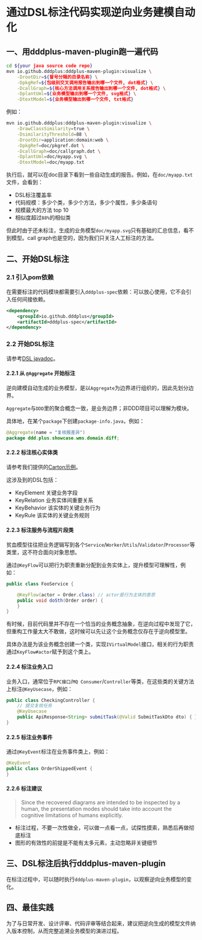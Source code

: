 # 通过DSL标注代码实现逆向业务建模自动化

## 一、用dddplus-maven-plugin跑一遍代码

```bash
cd ${your java source code repo}
mvn io.github.dddplus:dddplus-maven-plugin:visualize \
    -DrootDir=${冒号分隔的目录名称} \
    -DpkgRef=${包级别交叉调用报告输出到哪一个文件, dot格式} \
    -DcallGraph=${核心方法调用关系报告输出到哪一个文件, dot格式} \
    -DplantUml=${业务模型输出到哪一个文件, svg格式} \
    -DtextModel=${业务模型输出到哪一个文件, txt格式}
```

例如：
```bash
mvn io.github.dddplus:dddplus-maven-plugin:visualize \
    -DrawClassSimilarity=true \
    -DsimilarityThreshold=88 \
    -DrootDir=application:domain:web \
    -DpkgRef=doc/pkgref.dot \
    -DcallGraph=doc/callgraph.dot \
    -DplantUml=doc/myapp.svg \
    -DtextModel=doc/myapp.txt
```

执行后，就可以在doc目录下看到一些自动生成的报告。例如，在`doc/myapp.txt`文件，会看到：
- DSL标注覆盖率
- 代码规模：多少个类，多少个方法，多少个属性，多少条语句
- 规模最大的方法 top 10
- 相似度超过`88%`的相似类

但此时由于还未标注，生成的业务模型`doc/myapp.svg`只有基础的汇总信息，看不到模型。call graph也是空的，因为我们只关注人工标注的方法。

## 二、开始DSL标注

### 2.1 引入pom依赖

在需要标注的代码模块都需要引入`dddplus-spec`依赖：可以放心使用，它不会引入任何间接依赖。

```xml
<dependency>
    <groupId>io.github.dddplus</groupId>
    <artifactId>dddplus-spec</artifactId>
</dependency>
```

### 2.2 开始DSL标注

请参考[DSL javadoc](https://funkygao.github.io/cp-ddd-framework/doc/apidocs/io/github/dddplus/dsl/package-summary.html)。

#### 2.2.1 从 `@Aggregate` 开始标注

逆向建模自动生成的业务模型，是以`Aggregate`为边界进行组织的，因此先划分边界。

`Aggregate`与`DDD`里的聚合概念一致，是业务边界；非DDD项目可以理解为模块。

具体地，在某个`package`下创建`package-info.java`，例如：

```java
@Aggregate(name = "复核报差异")
package ddd.plus.showcase.wms.domain.diff;
```

#### 2.2.2 标注核心实体类

请参考我们提供的[Carton示例](../dddplus-test/src/test/java/ddd/plus/showcase/wms/domain/carton/Carton.java)。

这涉及到的DSL包括：
- KeyElement 关键业务字段
- KeyRelation 业务实体间重要关系
- KeyBehavior 该实体的关键业务行为
- KeyRule 该实体的关键业务规则

#### 2.2.3 标注服务与流程片段类

贫血模型往往把业务逻辑写到各个`Service`/`Worker`/`Utils`/`Validator`/`Processor`等类里，这不符合面向对象思想。

通过`@KeyFlow`可以把行为职责重新分配到业务实体上，提升模型可理解性，例如：

```java
public class FooService {

    @KeyFlow(actor = Order.class) // actor是行为主体的意思
    public void doSth(Order order) {
    }
}
```

有时候，目前代码里并不存在一个恰当的业务概念抽象，在逆向过程中发现了它，但重构工作量太大不敢做，这时候可以先让这个业务概念仅存在于逆向模型里。

具体办法是为该业务概念创建一个类，实现`IVirtualModel`接口，相关的行为职责通过`KeyFlow#actor`赋予到这个类上。

#### 2.2.4 标注业务入口

业务入口，通常位于`RPC接口`/`MQ Consumer`/`Controller`等类，在这些类的关键方法上标注`@KeyUsecase`，例如：

```java
public class CheckingController {
    // 提交复核任务
    @KeyUsecase
    public ApiResponse<String> submitTask(@Valid SubmitTaskDto dto) { }
}
```

#### 2.2.5 标注业务事件

通过`@KeyEvent`标注在业务事件类上，例如：

```java
@KeyEvent
public class OrderShippedEvent {
}
```

#### 2.2.6 标注建议

>Since the recovered diagrams are intended to be inspected by a human, the presentation modes should take into account the cognitive limitations of humans explicitly. 

- 标注过程，不要一次性做全，可以做一点看一点，试探性摸索，熟悉后再做彻底标注
- 图形的有效性的前提是不能有太多元素，主动忽略非关键细节

## 三、DSL标注后执行dddplus-maven-plugin

在标注过程中，可以随时执行`dddplus-maven-plugin`，以观察逆向业务模型的变化。

## 四、最佳实践

为了与日常开发、设计评审、代码评审等结合起来，建议把逆向生成的模型文件纳入版本控制，从而完整追溯业务模型的演进过程。
